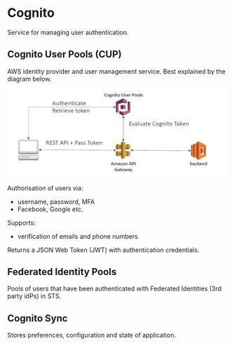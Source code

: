 # Cognito

Service for managing user authentication.

## Cognito User Pools (CUP)

AWS identity provider and user management service. Best explained by the diagram below.

![](./../../../img/cognito_architecture.png)

Authorisation of users via:
- username, password, MFA
- Facebook, Google etc.

Supports:
- verification of emails and phone numbers

Returns a JSON Web Token (JWT) with authentication credentials.

## Federated Identity Pools

Pools of users that have been authenticated with Federated Identities (3rd party idPs) in STS.

## Cognito Sync

Stores preferences, configuration and state of application.


